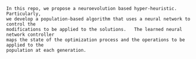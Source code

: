 	In this repo, we propose a neuroevolution based hyper-heuristic. Particularly, 
	we develop a population-based algorithm that uses a neural network to control the 
	modifications to be applied to the solutions.	The learned neural network controller 
	maps the state of the optimization process and the operations to be applied to the 
	population at each generation.
